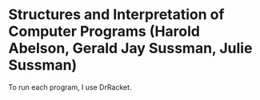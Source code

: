 # Structures and Interpretation of Computer Programs (Harold Abelson, Gerald Jay Sussman, Julie Sussman)

To run each program, I use DrRacket.
